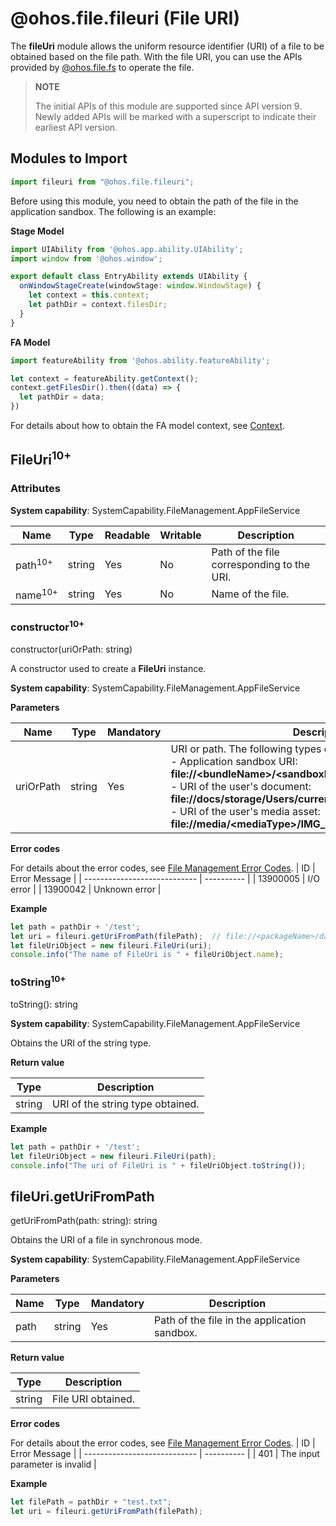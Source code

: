 # @ohos.file.fileuri (File URI)

The **fileUri** module allows the uniform resource identifier (URI) of a file to be obtained based on the file path. With the file URI, you can use the APIs provided by [@ohos.file.fs](js-apis-file-fs.md) to operate the file.

> **NOTE**
>
> The initial APIs of this module are supported since API version 9. Newly added APIs will be marked with a superscript to indicate their earliest API version.

## Modules to Import

```ts
import fileuri from "@ohos.file.fileuri";
```

Before using this module, you need to obtain the path of the file in the application sandbox. The following is an example:

**Stage Model**

  ```ts
  import UIAbility from '@ohos.app.ability.UIAbility';
  import window from '@ohos.window';

  export default class EntryAbility extends UIAbility {
    onWindowStageCreate(windowStage: window.WindowStage) {
      let context = this.context;
      let pathDir = context.filesDir;
    }
  }
  ```

**FA Model**

  ```js
  import featureAbility from '@ohos.ability.featureAbility';
 
  let context = featureAbility.getContext();
  context.getFilesDir().then((data) => {
    let pathDir = data;
  })
  ```

For details about how to obtain the FA model context, see [Context](js-apis-inner-app-context.md#context).

## FileUri<sup>10+</sup>

### Attributes

**System capability**: SystemCapability.FileManagement.AppFileService

| Name| Type| Readable| Writable| Description|
| -------- | -------- | -------- | -------- | -------- |    
| path<sup>10+</sup> | string | Yes| No| Path of the file corresponding to the URI.|
| name<sup>10+</sup> | string | Yes| No| Name of the file.|

### constructor<sup>10+</sup>

constructor(uriOrPath: string)

A constructor used to create a **FileUri** instance.

**System capability**: SystemCapability.FileManagement.AppFileService

**Parameters**

| Name| Type| Mandatory| Description|
| -------- | -------- | -------- | -------- |
| uriOrPath | string | Yes| URI or path. The following types of URIs are available:<br>- Application sandbox URI: **file://\<bundleName>/\<sandboxPath>**<br>- URI of the user's document: **file://docs/storage/Users/currentUser/\<publicPath>**<br>- URI of the user's media asset: **file://media/\<mediaType>/IMG_DATATIME_ID/\<displayName>**|

**Error codes**

For details about the error codes, see [File Management Error Codes](../errorcodes/errorcode-filemanagement.md).
| ID                    | Error Message       |
| ---------------------------- | ---------- |
| 13900005 | I/O error |
| 13900042 | Unknown error |

**Example**

  ```ts
  let path = pathDir + '/test';
  let uri = fileuri.getUriFromPath(filePath);  // file://<packageName>/data/storage/el2/base/haps/entry/files/test
  let fileUriObject = new fileuri.FileUri(uri);
  console.info("The name of FileUri is " + fileUriObject.name);
  ```

### toString<sup>10+</sup>

toString(): string

**System capability**: SystemCapability.FileManagement.AppFileService

Obtains the URI of the string type.

**Return value**

| Type| Description|
| -------- | -------- |
| string | URI of the string type obtained.|

**Example**

  ```ts
  let path = pathDir + '/test';
  let fileUriObject = new fileuri.FileUri(path);
  console.info("The uri of FileUri is " + fileUriObject.toString());
  ```

## fileUri.getUriFromPath

getUriFromPath(path: string): string

Obtains the URI of a file in synchronous mode.

**System capability**: SystemCapability.FileManagement.AppFileService

**Parameters**

| Name| Type  | Mandatory| Description                      |
| ------ | ------ | ---- | -------------------------- |
| path   | string | Yes  | Path of the file in the application sandbox.|

**Return value**

  | Type                          | Description        |
  | ---------------------------- | ---------- |
  | string | File URI obtained.|

**Error codes** 

For details about the error codes, see [File Management Error Codes](../errorcodes/errorcode-filemanagement.md).
| ID                    | Error Message       |
| ---------------------------- | ---------- |
| 401 | The input parameter is invalid |

**Example**

  ```ts
  let filePath = pathDir + "test.txt";
  let uri = fileuri.getUriFromPath(filePath);
  ```
